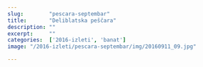 ```yaml
---
slug:        "pescara-septembar"
title:       "Deliblatska peščara"
description: ""
excerpt:     ""
categories:  ['2016-izleti', 'banat']
image: "/2016-izleti/pescara-septembar/img/20160911_09.jpg"

---
```

